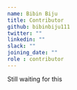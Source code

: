 ```yaml
---
name: Bibin Biju
title: Contributor
github: bibinbiju111
twitter: ""
linkedin: ""
slack: ""
joining_date: ""
role : contributor
---
```


Still waiting for this
